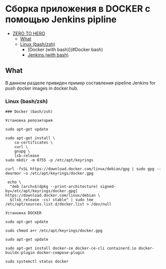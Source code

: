 # Сборка приложения в DOCKER с помощью Jenkins pipline

 - [ZERO TO HERO](#Сборка-приложения-в-DOCKER-с-помощью-Jenkins-pipline)
   - [What](#what)
   - [Linux (bash/zsh)](#linux-bashzsh)
     - [Docker (with bash)](#Docker bash)
     - [Jenkins (with bash)](#macos-with-bash)

## What

В данном разделе привиден пример составления pipeline Jenkins for push docker images in docker.hub.



### Linux (bash/zsh)

```
### Docker (bash/zsh)

Установка репозитория

sudo apt-get update

sudo apt-get install \
    ca-certificates \
    curl \
    gnupg \
    lsb-release
sudo mkdir -m 0755 -p /etc/apt/keyrings

curl -fsSL https://download.docker.com/linux/debian/gpg | sudo gpg --dearmor -o /etc/apt/keyrings/docker.gpg

 echo \
  "deb [arch=$(dpkg --print-architecture) signed-by=/etc/apt/keyrings/docker.gpg] https://download.docker.com/linux/debian \
  $(lsb_release -cs) stable" | sudo tee /etc/apt/sources.list.d/docker.list > /dev/null

Установка DOCKER

sudo apt-get update

sudo chmod a+r /etc/apt/keyrings/docker.gpg

sudo apt-get update

sudo apt-get install docker-ce docker-ce-cli containerd.io docker-buildx-plugin docker-compose-plugin

sudo systemctl status docker

```
